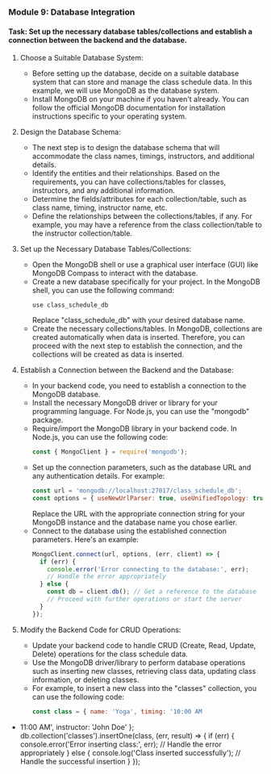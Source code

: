 

### Module 9: Database Integration

#### Task: Set up the necessary database tables/collections and establish a connection between the backend and the database.

1. Choose a Suitable Database System:
   - Before setting up the database, decide on a suitable database system that can store and manage the class schedule data. In this example, we will use MongoDB as the database system.
   - Install MongoDB on your machine if you haven't already. You can follow the official MongoDB documentation for installation instructions specific to your operating system.

2. Design the Database Schema:
   - The next step is to design the database schema that will accommodate the class names, timings, instructors, and additional details.
   - Identify the entities and their relationships. Based on the requirements, you can have collections/tables for classes, instructors, and any additional information.
   - Determine the fields/attributes for each collection/table, such as class name, timing, instructor name, etc.
   - Define the relationships between the collections/tables, if any. For example, you may have a reference from the class collection/table to the instructor collection/table.

3. Set up the Necessary Database Tables/Collections:
   - Open the MongoDB shell or use a graphical user interface (GUI) like MongoDB Compass to interact with the database.
   - Create a new database specifically for your project. In the MongoDB shell, you can use the following command:
     ```shell
     use class_schedule_db
     ```
     Replace "class_schedule_db" with your desired database name.
   - Create the necessary collections/tables. In MongoDB, collections are created automatically when data is inserted. Therefore, you can proceed with the next step to establish the connection, and the collections will be created as data is inserted.

4. Establish a Connection between the Backend and the Database:
   - In your backend code, you need to establish a connection to the MongoDB database.
   - Install the necessary MongoDB driver or library for your programming language. For Node.js, you can use the "mongodb" package.
   - Require/import the MongoDB library in your backend code. In Node.js, you can use the following code:
     ```javascript
     const { MongoClient } = require('mongodb');
     ```
   - Set up the connection parameters, such as the database URL and any authentication details. For example:
     ```javascript
     const url = 'mongodb://localhost:27017/class_schedule_db';
     const options = { useNewUrlParser: true, useUnifiedTopology: true };
     ```
     Replace the URL with the appropriate connection string for your MongoDB instance and the database name you chose earlier.
   - Connect to the database using the established connection parameters. Here's an example:
     ```javascript
     MongoClient.connect(url, options, (err, client) => {
       if (err) {
         console.error('Error connecting to the database:', err);
         // Handle the error appropriately
       } else {
         const db = client.db(); // Get a reference to the database
         // Proceed with further operations or start the server
       }
     });
     ```

5. Modify the Backend Code for CRUD Operations:
   - Update your backend code to handle CRUD (Create, Read, Update, Delete) operations for the class schedule data.
   - Use the MongoDB driver/library to perform database operations such as inserting new classes, retrieving class data, updating class information, or deleting classes.
   - For example, to insert a new class into the "classes" collection, you can use the following code:
     ```javascript
     const class = { name: 'Yoga', timing: '10:00 AM

 - 11:00 AM', instructor: 'John Doe' };
     db.collection('classes').insertOne(class, (err, result) => {
       if (err) {
         console.error('Error inserting class:', err);
         // Handle the error appropriately
       } else {
         console.log('Class inserted successfully');
         // Handle the successful insertion
       }
     });
     ```

